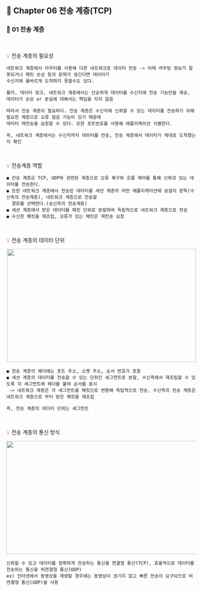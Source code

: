 ## 📕 Chapter 06 전송 계층(TCP)
### 📙 01 전송 계층
</br>

💡 전송 계층의 필요성

    네트워크 계층에서 라우터를 사용해 다른 네트워크로 데이터 전송 -> 이때 라우팅 정보가 잘못되거나 패킷 손상 등의 문제가 생긴다면 데이터가 
    수신지에 올바르게 도착하지 못할수도 있다. 
    
    물리, 데이터 링크, 네트워크 계층에서는 단순하게 데이터를 수신지에 전송 기능만을 제공, 데이터가 손상 or 분실에 대해서는 책임을 지지 않음
    
    따라서 전송 계층이 필요하다. 전송 계층은 수신지에 신뢰할 수 있는 데이터를 전송하기 위해 필요한 계층으로 오류 점검 기능이 있기 때문에 
    데이터 재전송을 요청할 수 있다. 또한 포트번호를 사용해 애플리케이션 식별한다.
    
    즉, 네트워크 계층에서는 수신지까지 데이터를 전송, 전송 계층에서 데이터가 제대로 도착했는지 확인
</br>

💡 전송계층 역할

    ◼️ 전송 계층은 TCP, UDP와 관련된 계층으로 오류 복구와 흐름 제어를 통해 신뢰성 있는 데이터를 전송한다. 
    ◼️ 또한 네트워크 계층에서 전송된 데이터를 세션 계층의 어떤 애플리케이션에 보낼지 판독(수신측의 전송계층), 네트워크 계층으로 전송할 
      경로를 선택한다.(송신측의 전송계층)
    ◼️ 세션 계층에서 받은 데이터를 패킷 단위로 분할하여 독립적으로 네트워크 계층으로 전송
    ◼️ 수신한 패킷을 재조립, 오류가 있는 패킷은 재전송 요청
</br>

💡 전송 계층의 데이터 단위
<p align="center"><img src="https://user-images.githubusercontent.com/45066381/154889811-1ab559ba-ceeb-44a7-b2c7-847d6a4982c6.gif" width="500" height="300"/></p>

    ◼️ 전송 계층의 헤더에는 포트 주소, 소켓 주소, 순서 번호가 포함
    ◼️ 세션 계층의 데이터를 전송할 수 있는 단위인 세그먼트로 분할, 수신측에서 재조립할 수 있도록 각 세그먼트에 헤더를 붙여 순서를 표시
     -> 네트워크 계층은 각 세그먼트를 패킷으로 변환해 독립적으로 전송, 수신측의 전송 계층은 네트워크 계층으로 부터 받은 패킷을 재조립 
    
    즉, 전송 계층의 데이터 단위는 세그먼트
</br>

💡 전송 계층의 통신 방식
<p align="center"><img src="https://user-images.githubusercontent.com/45066381/154890580-76cdcef3-6084-4213-8919-c7d40b34bf28.png" width="600" height="300"/></p>

    신뢰할 수 있고 데이터를 정확하게 전송하는 통신을 연결형 통신(TCP), 효율적으로 데이터를 전송하는 통신을 비연결형 통신(UDP)
    ex) 인터넷에서 동영상을 재생할 경우에는 동영상이 끊기지 않고 빠른 전송이 요구되므로 비연결형 통신(UDP)을 사용
